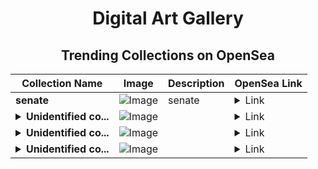 <div align="center">

# Digital Art Gallery

## Trending Collections on OpenSea

| Collection Name                       | Image                                                                                     | Description                       | OpenSea Link                                                                                          |
|---------------------------------------|-------------------------------------------------------------------------------------------|-----------------------------------|--------------------------------------------------------------------------------------------------------|
| **senate** | ![Image](https://i.seadn.io/s/raw/files/3a6c12c10a7192b35600cce7460e9cbc.png?w=500&auto=format?w=200&auto=format) | senate | <details><summary>Link</summary>[senate](https://opensea.io/collection/senate-14)</details> |
| **<details><summary>Unidentified co...</summary>Unidentified contract 20277374-4f30-4dfd-88ea-16a128773e1e</details>** | ![Image](https://i.seadn.io/s/raw/files/a837708742ad8afcb35eb60ba787976d.jpg?w=500&auto=format?w=200&auto=format) |  | <details><summary>Link</summary>[Unidentified contract 20277374-4f30-4dfd-88ea-16a128773e1e](https://opensea.io/collection/unidentified-contract-20277374-4f30-4dfd-88ea-16a1)</details> |
| **<details><summary>Unidentified co...</summary>Unidentified contract 364c8404-0eff-44f9-83d5-93affb657372</details>** | ![Image](https://i.seadn.io/s/raw/files/cf57d187551dd413e4295042fa0b97b2.jpg?w=500&auto=format?w=200&auto=format) |  | <details><summary>Link</summary>[Unidentified contract 364c8404-0eff-44f9-83d5-93affb657372](https://opensea.io/collection/unidentified-contract-364c8404-0eff-44f9-83d5-93af)</details> |
| **<details><summary>Unidentified co...</summary>Unidentified contract 324f0916-c0f4-41f7-b4fe-78481cae88f2</details>** | ![Image](https://i.seadn.io/s/raw/files/a837708742ad8afcb35eb60ba787976d.jpg?w=500&auto=format?w=200&auto=format) |  | <details><summary>Link</summary>[Unidentified contract 324f0916-c0f4-41f7-b4fe-78481cae88f2](https://opensea.io/collection/unidentified-contract-324f0916-c0f4-41f7-b4fe-7848)</details> |

</div>